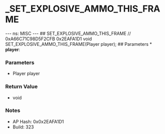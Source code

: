 # _SET_EXPLOSIVE_AMMO_THIS_FRAME

--- ns: MISC --- ## SET_EXPLOSIVE_AMMO_THIS_FRAME  // 0xA66C71C98D5F2CFB 0x2EAFA1D1 void SET_EXPLOSIVE_AMMO_THIS_FRAME(Player player);   ## Parameters * **player**:

### Parameters
* Player player

### Return Value
* void

### Notes
* AP Hash: 0x0x2EAFA1D1
* Build: 323

